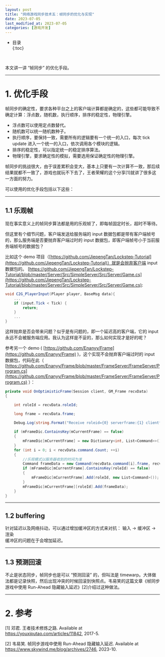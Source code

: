 ```yaml
---
layout: post
title: "网络游戏同步技术五：帧同步的优化与实现"
date: 2023-07-05
last_modified_at: 2023-07-05
categories: [游戏开发]
---
```


* 目录  
{:toc}
<br/>

本文讲一讲 “帧同步” 的优化手段。   

---

# 1. 优化手段

帧同步的确定性，要求各种平台之上的客户端计算都是确定的，这些都可能导致不确定计算：浮点数，随机数，执行顺序，排序的稳定性，物理引擎。  

* 浮点数可以使用定点数替代。  
* 随机数可以统一随机数种子。  
* 执行顺序，要保持一致，需要所有的逻辑要有一个统一的入口，每次 tick update 进入一个统一的入口，依次调用各个模块的逻辑。   
* 排序的稳定性，可以指定统一的稳定排序算法。  
* 物理引擎，要求确定性的模拟，需要选用保证确定性的物理引擎。  

帧同步的挑战很大，由于误差累积会变大，基本上只要有一次计算不一致，那后续结果就都不一致了，游戏也就玩不下去了，王者荣耀的这个分享[1]就讲了很多这一方面的努力。   

可以使用的优化手段包括以下这些：     

---

## 1.1 乐观帧

现在事实意义上的帧同步算法都是用的乐观帧了，即每帧固定时长，超时不等待。  

但这里有个细节问题，客户端发送给服务端的 input 数据包都是带有客户端帧号的，那么服务端是否要抛弃客户端过时的 input 数据包，即客户端帧号小于当前服务端帧号的数据包？   

比如这个 demo 项目（[https://github.com/JiepengTan/Lockstep-Tutorial](https://github.com/JiepengTan/Lockstep-Tutorial)）就是会抛弃客户端 input 数据包的。 [https://github.com/JiepengTan/Lockstep-Tutorial/blob/master/Server/Src/SimpleServer/Src/Server/Game.cs](https://github.com/JiepengTan/Lockstep-Tutorial/blob/master/Server/Src/SimpleServer/Src/Server/Game.cs):    

```cs
void C2G_PlayerInput(Player player, BaseMsg data){
    ...
    if (input.Tick < Tick) {
        return;
    }
    ...
}
```

这样抛弃是否会带来问题？似乎是有问题的，即一个延迟高的客户端，它的 input 永远不会被服务端应用。我认为这样是不妥的，那么如何实现才是好的呢？   

参考另一个 demo ( [https://github.com/Enanyy/Frame](https://github.com/Enanyy/Frame) )，这个实现不会抛弃客户端过时的 input 数据包，代码在此（ [https://github.com/Enanyy/Frame/blob/master/FrameServer/FrameServer/Program.cs](https://github.com/Enanyy/Frame/blob/master/FrameServer/FrameServer/Program.cs) ）：   

```cs
private void OnOptimisticFrame(Session client, GM_Frame recvData)
{

    int roleId = recvData.roleId;

    long frame = recvData.frame;

    Debug.Log(string.Format("Receive roleid={0} serverframe:{1} clientframe:{2} command:{3}", roleId, mCurrentFrame, frame,recvData.command.Count),ConsoleColor.DarkYellow);
    
    if (mFrameDic.ContainsKey(mCurrentFrame) == false)
    {
        mFrameDic[mCurrentFrame] = new Dictionary<int, List<Command>>();
    }
    for (int i = 0; i < recvData.command.Count; ++i)
    {
        //乐观模式以服务器收到的时间为准
        Command frameData = new Command(recvData.command[i].frame, recvData.command[i].type, recvData.command[i].data, mFrameTime);
        if (mFrameDic[mCurrentFrame].ContainsKey(roleId) == false)
        {
            mFrameDic[mCurrentFrame].Add(roleId, new List<Command>());
        }
        mFrameDic[mCurrentFrame][roleId].Add(frameData);
    }
}
```

---

## 1.2 buffering

针对延迟以及网络抖动，可以通过增加缓冲区的方式来对抗：
输入 -> 缓冲区 -> 渲染   
缓冲区的问题在于会增加延迟。  

---

## 1.3 预测回滚

不止是状态同步，帧同步也是可以 “预测回滚” 的，但叫法是 timewarp。大体做法都是记录快照，然后出现冲突的时候回滚到快照点。韦易笑的这篇文章《帧同步游戏中使用 Run-Ahead 隐藏输入延迟》[2]介绍过这种做法。   

---

# 2. 参考

[1] 邓君. 王者技术修炼之路. Available at https://youxiputao.com/articles/11842, 2017-5.   

[2] 韦易笑. 帧同步游戏中使用 Run-Ahead 隐藏输入延迟. Available at https://www.skywind.me/blog/archives/2746, 2023-10.        


